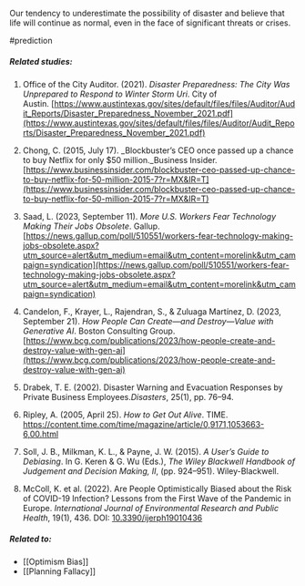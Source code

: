 Our tendency to underestimate the possibility of disaster and believe that life will continue as normal, even in the face of significant threats or crises.

#prediction 

##### Related studies: 

1. Office of the City Auditor. (2021). _Disaster Preparedness: The City Was Unprepared to Respond to Winter Storm Uri_. City of Austin. [https://www.austintexas.gov/sites/default/files/files/Auditor/Audit_Reports/Disaster_Preparedness_November_2021.pdf](https://www.austintexas.gov/sites/default/files/files/Auditor/Audit_Reports/Disaster_Preparedness_November_2021.pdf)

2. Chong, C. (2015, July 17). _Blockbuster’s CEO once passed up a chance to buy Netflix for only $50 million._Business Insider. [https://www.businessinsider.com/blockbuster-ceo-passed-up-chance-to-buy-netflix-for-50-million-2015-7?r=MX&IR=T](https://www.businessinsider.com/blockbuster-ceo-passed-up-chance-to-buy-netflix-for-50-million-2015-7?r=MX&IR=T)

3. Saad, L. (2023, September 11). _More U.S. Workers Fear Technology Making Their Jobs Obsolete_. Gallup. [https://news.gallup.com/poll/510551/workers-fear-technology-making-jobs-obsolete.aspx?utm_source=alert&utm_medium=email&utm_content=morelink&utm_campaign=syndication](https://news.gallup.com/poll/510551/workers-fear-technology-making-jobs-obsolete.aspx?utm_source=alert&utm_medium=email&utm_content=morelink&utm_campaign=syndication)

4. Candelon, F., Krayer, L., Rajendran, S., & Zuluaga Martínez, D. (2023, September 21). _How People Can Create—and Destroy—Value with Generative AI_. Boston Consulting Group. [https://www.bcg.com/publications/2023/how-people-create-and-destroy-value-with-gen-ai](https://www.bcg.com/publications/2023/how-people-create-and-destroy-value-with-gen-ai)

5. Drabek, T. E. (2002). Disaster Warning and Evacuation Responses by Private Business Employees._Disasters_, 25(1), pp. 76–94. 

6. Ripley, A. (2005, April 25). _How to Get Out Alive_. TIME. https://content.time.com/time/magazine/article/0,9171,1053663-6,00.html

7. Soll, J. B., Milkman, K. L., & Payne, J. W. (2015). _A User’s Guide to Debiasing_. In G. Keren & G. Wu (Eds.), _The Wiley Blackwell Handbook of Judgement and Decision Making, II_, (pp. 924–951). Wiley-Blackwell.

8. McColl, K. et al. (2022). Are People Optimistically Biased about the Risk of COVID-19 Infection? Lessons from the First Wave of the Pandemic in Europe. _International Journal of Environmental Research and Public Health_, 19(1), 436. DOI: [10.3390/ijerph19010436](https://doi.org/10.3390%2Fijerph19010436)

##### Related to:

- [[Optimism Bias]] 
- [[Planning Fallacy]] 